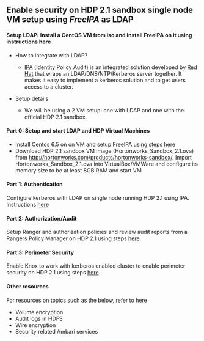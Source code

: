 ## Enable security on HDP 2.1 sandbox single node VM setup using *FreeIPA* as LDAP


#### Setup LDAP: Install a CentOS VM from iso and install FreeIPA on it using instructions here

- How to integrate with LDAP?
  - [IPA](http://freeipa.org) (Identity Policy Audit) is an integrated solution developed by [Red Hat](http://www.redhat.com) that wraps an LDAP/DNS/NTP/Kerberos server together. It makes it easy to implement a kerberos solution and to get users access to a cluster. 

- Setup details
  - We will be using a 2 VM setup: one with LDAP and one with the official HDP 2.1 sandbox. 


####  Part 0: Setup and start LDAP and HDP Virtual Machines
- Install Centos 6.5 on on VM and setup FreeIPA using steps [here](https://github.com/abajwa-hw/security-workshops/blob/master/Setup-LDAP-IPA.md)
- Download HDP 2.1 sandbox VM image (Hortonworks_Sandbox_2.1.ova) from http://hortonworks.com/products/hortonworks-sandbox/. Import Hortonworks_Sandbox_2.1.ova into VirtualBox/VMWare and configure its memory size to be at least 8GB RAM and start VM
       
#### Part 1: Authentication                       
Configure kerberos with LDAP on single node running HDP 2.1 using IPA. Instructions [here](https://github.com/abajwa-hw/security-workshops/blob/master/Setup-kerberos-IPA.md)
             
#### Part 2: Authorization/Audit
Setup Ranger and authorization policies and review audit reports from a Rangers Policy Manager on HDP 2.1 using steps [here](https://github.com/abajwa-hw/security-workshops/blob/master/Setup-ranger-21.md)
            
#### Part 3: Perimeter Security
Enable Knox to work with kerberos enabled cluster to enable perimeter security on HDP 2.1 using steps [here](https://github.com/abajwa-hw/security-workshops/blob/master/Setup-knox-21.md)

#### Other resources
For resources on topics such as the below, refer to [here](https://github.com/abajwa-hw/security-workshops/blob/master/Other-resources.md)
  - Volume encryption
  - Audit logs in HDFS
  - Wire encryption
  - Security related Ambari services  